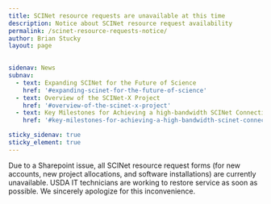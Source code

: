 ```yaml
---
title: SCINet resource requests are unavailable at this time
description: Notice about SCINet resource request availability
permalink: /scinet-resource-requests-notice/
author: Brian Stucky
layout: page

 
sidenav: News
subnav:
  - text: Expanding SCINet for the Future of Science
    href: '#expanding-scinet-for-the-future-of-science'
  - text: Overview of the SCINet-X Project
    href: '#overview-of-the-scinet-x-project'
  - text: Key Milestones for Achieving a high-bandwidth SCINet Connection
    href: '#key-milestones-for-achieving-a-high-bandwidth-scinet-connection'

sticky_sidenav: true
sticky_element: true
---
```


Due to a Sharepoint issue, all SCINet resource request forms (for new accounts, new project allocations, and software installations) are currently unavailable.  USDA IT technicians are working to restore service as soon as possible.  We sincerely apologize for this inconvenience.


